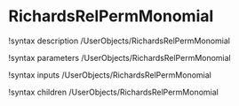 <!-- MOOSE Documentation Stub: Remove this when content is added. -->

# RichardsRelPermMonomial
!syntax description /UserObjects/RichardsRelPermMonomial

!syntax parameters /UserObjects/RichardsRelPermMonomial

!syntax inputs /UserObjects/RichardsRelPermMonomial

!syntax children /UserObjects/RichardsRelPermMonomial

